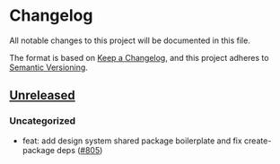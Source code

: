 # Changelog

All notable changes to this project will be documented in this file.

The format is based on [Keep a Changelog](https://keepachangelog.com/en/1.0.0/),
and this project adheres to [Semantic Versioning](https://semver.org/spec/v2.0.0.html).

## [Unreleased]

### Uncategorized

- feat: add design system shared package boilerplate and fix create-package deps ([#805](https://github.com/MetaMask/metamask-design-system/pull/805))

[Unreleased]: https://github.com/MetaMask/metamask-design-system/
